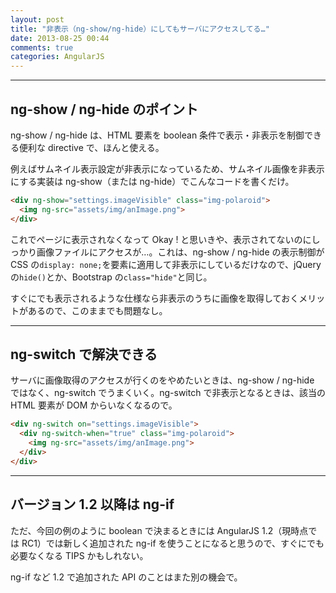 ```yaml
---
layout: post
title: "非表示（ng-show/ng-hide）にしてもサーバにアクセスしてる…"
date: 2013-08-25 00:44
comments: true
categories: AngularJS
---
```


---

## ng-show / ng-hide のポイント

ng-show / ng-hide は、HTML 要素を boolean 条件で表示・非表示を制御できる便利な directive で、ほんと使える。

例えばサムネイル表示設定が非表示になっているため、サムネイル画像を非表示にする実装は ng-show（または ng-hide）でこんなコードを書くだけ。

``` html
<div ng-show="settings.imageVisible" class="img-polaroid">
  <img ng-src="assets/img/anImage.png">
</div>
```

これでページに表示されなくなって Okay ! と思いきや、表示されてないのにしっかり画像ファイルにアクセスが…。これは、ng-show / ng-hide の表示制御が CSS の`display: none;`を要素に適用して非表示にしているだけなので、jQuery の`hide()`とか、Bootstrap の`class="hide"`と同じ。

<!-- more -->

すぐにでも表示されるような仕様なら非表示のうちに画像を取得しておくメリットがあるので、このままでも問題なし。

---

## ng-switch で解決できる

サーバに画像取得のアクセスが行くのをやめたいときは、ng-show / ng-hide ではなく、ng-switch でうまくいく。ng-switch で非表示となるときは、該当の HTML 要素が DOM からいなくなるので。

``` html
<div ng-switch on="settings.imageVisible">
  <div ng-switch-when="true" class="img-polaroid">
    <img ng-src="assets/img/anImage.png">
  </div>
</div>
```

---

## バージョン 1.2 以降は ng-if

ただ、今回の例のように boolean で決まるときには AngularJS 1.2（現時点では RC1）では新しく追加された ng-if を使うことになると思うので、すぐにでも必要なくなる TIPS かもしれない。

ng-if など 1.2 で追加された API のことはまた別の機会で。
